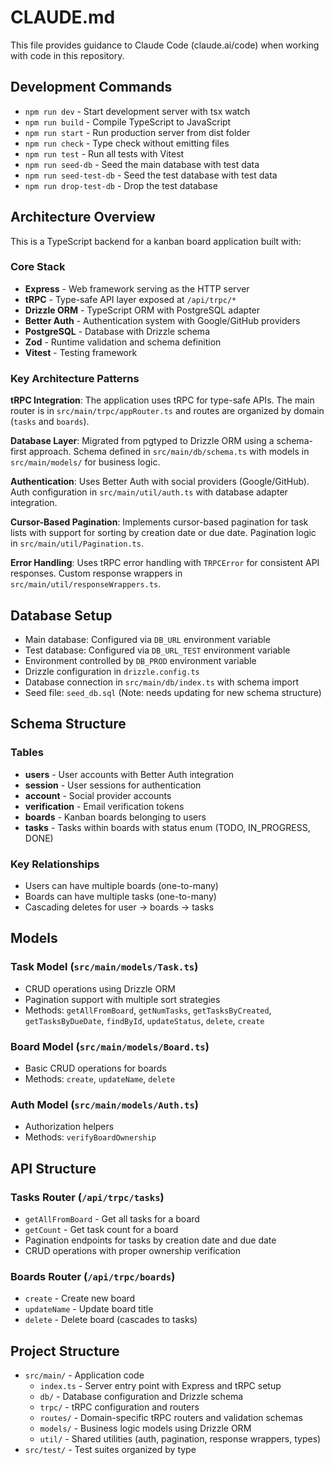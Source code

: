 # CLAUDE.md

This file provides guidance to Claude Code (claude.ai/code) when working with code in this repository.

## Development Commands

- `npm run dev` - Start development server with tsx watch
- `npm run build` - Compile TypeScript to JavaScript
- `npm run start` - Run production server from dist folder
- `npm run check` - Type check without emitting files
- `npm run test` - Run all tests with Vitest
- `npm run seed-db` - Seed the main database with test data
- `npm run seed-test-db` - Seed the test database with test data
- `npm run drop-test-db` - Drop the test database

## Architecture Overview

This is a TypeScript backend for a kanban board application built with:

### Core Stack

- **Express** - Web framework serving as the HTTP server
- **tRPC** - Type-safe API layer exposed at `/api/trpc/*`
- **Drizzle ORM** - TypeScript ORM with PostgreSQL adapter
- **Better Auth** - Authentication system with Google/GitHub providers
- **PostgreSQL** - Database with Drizzle schema
- **Zod** - Runtime validation and schema definition
- **Vitest** - Testing framework

### Key Architecture Patterns

**tRPC Integration**: The application uses tRPC for type-safe APIs. The main router is in `src/main/trpc/appRouter.ts` and routes are organized by domain (`tasks` and `boards`).

**Database Layer**: Migrated from pgtyped to Drizzle ORM using a schema-first approach. Schema defined in `src/main/db/schema.ts` with models in `src/main/models/` for business logic.

**Authentication**: Uses Better Auth with social providers (Google/GitHub). Auth configuration in `src/main/util/auth.ts` with database adapter integration.

**Cursor-Based Pagination**: Implements cursor-based pagination for task lists with support for sorting by creation date or due date. Pagination logic in `src/main/util/Pagination.ts`.

**Error Handling**: Uses tRPC error handling with `TRPCError` for consistent API responses. Custom response wrappers in `src/main/util/responseWrappers.ts`.

## Database Setup

- Main database: Configured via `DB_URL` environment variable
- Test database: Configured via `DB_URL_TEST` environment variable
- Environment controlled by `DB_PROD` environment variable
- Drizzle configuration in `drizzle.config.ts`
- Database connection in `src/main/db/index.ts` with schema import
- Seed file: `seed_db.sql` (Note: needs updating for new schema structure)

## Schema Structure

### Tables

- **users** - User accounts with Better Auth integration
- **session** - User sessions for authentication
- **account** - Social provider accounts
- **verification** - Email verification tokens
- **boards** - Kanban boards belonging to users
- **tasks** - Tasks within boards with status enum (TODO, IN_PROGRESS, DONE)

### Key Relationships

- Users can have multiple boards (one-to-many)
- Boards can have multiple tasks (one-to-many)
- Cascading deletes for user -> boards -> tasks

## Models

### Task Model (`src/main/models/Task.ts`)

- CRUD operations using Drizzle ORM
- Pagination support with multiple sort strategies
- Methods: `getAllFromBoard`, `getNumTasks`, `getTasksByCreated`, `getTasksByDueDate`, `findById`, `updateStatus`, `delete`, `create`

### Board Model (`src/main/models/Board.ts`)

- Basic CRUD operations for boards
- Methods: `create`, `updateName`, `delete`

### Auth Model (`src/main/models/Auth.ts`)

- Authorization helpers
- Methods: `verifyBoardOwnership`

## API Structure

### Tasks Router (`/api/trpc/tasks`)

- `getAllFromBoard` - Get all tasks for a board
- `getCount` - Get task count for a board
- Pagination endpoints for tasks by creation date and due date
- CRUD operations with proper ownership verification

### Boards Router (`/api/trpc/boards`)

- `create` - Create new board
- `updateName` - Update board title
- `delete` - Delete board (cascades to tasks)

## Project Structure

- `src/main/` - Application code
  - `index.ts` - Server entry point with Express and tRPC setup
  - `db/` - Database configuration and Drizzle schema
  - `trpc/` - tRPC configuration and routers
  - `routes/` - Domain-specific tRPC routers and validation schemas
  - `models/` - Business logic models using Drizzle ORM
  - `util/` - Shared utilities (auth, pagination, response wrappers, types)
- `src/test/` - Test suites organized by type
